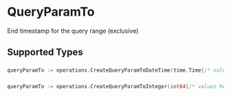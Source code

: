 # QueryParamTo

End timestamp for the query range (exclusive)


## Supported Types

### 

```go
queryParamTo := operations.CreateQueryParamToDateTime(time.Time{/* values here */})
```

### 

```go
queryParamTo := operations.CreateQueryParamToInteger(int64{/* values here */})
```


